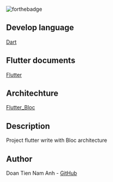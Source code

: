 <div style="text-align: justify">

![forthebadge](https://raw.githubusercontent.com/AnhDTN/api/master/image/flutter_lession.png)


## Develop language

[Dart](https://dart.dev/guides)

## Flutter documents

[Flutter](https://flutter.dev/docs)

## Architechture 

[Flutter_Bloc](https://bloclibrary.dev/)

## Description

Project flutter write with Bloc architecture

## Author

Doan Tien Nam Anh - [GitHub](https://github.com/AnhDTN)


</div>
